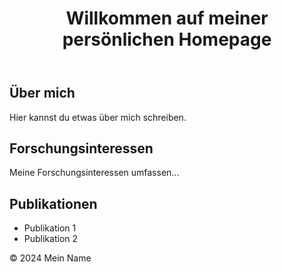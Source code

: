 <!DOCTYPE html>
<html lang="en">
<head>
    <meta charset="UTF-8">
    <meta name="viewport" content="width=device-width, initial-scale=1.0">
    <title>Meine Persönliche Homepage</title>
</head>
<body>
    <header>
        <h1>Willkommen auf meiner persönlichen Homepage</h1>
    </header>
    <section>
        <h2>Über mich</h2>
        <p>Hier kannst du etwas über mich schreiben.</p>
    </section>
    <section>
        <h2>Forschungsinteressen</h2>
        <p>Meine Forschungsinteressen umfassen...</p>
    </section>
    <section>
        <h2>Publikationen</h2>
        <ul>
            <li>Publikation 1</li>
            <li>Publikation 2</li>
            <!-- Weitere Publikationen hier -->
        </ul>
    </section>
    <footer>
        <p>&copy; 2024 Mein Name</p>
    </footer>
</body>
</html>
